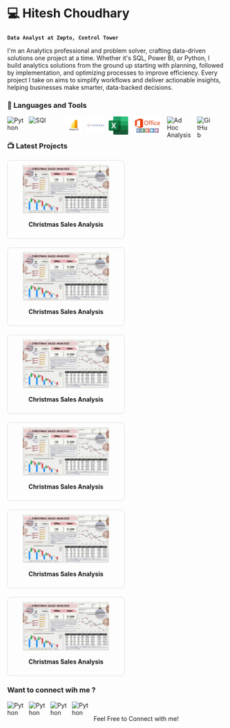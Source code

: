 # 💻 Hitesh Choudhary
**`Data Analyst at Zepto, Control Tower`**

I'm an Analytics professional and problem solver, crafting data-driven solutions one project at a time. Whether it's SQL, Power BI, or Python, I build analytics solutions from the ground up starting with planning, followed by implementation, and optimizing processes to improve efficiency. Every project I take on aims to simplify workflows and deliver actionable insights, helping businesses make smarter, data-backed decisions.

### 🧰 Languages and Tools

<img align="left" alt="Python" width="40px" style="padding-right:10px;" src="https://cdn.jsdelivr.net/gh/devicons/devicon/icons/python/python-plain.svg" /> 
<img align="left" alt="SQl" width="75px" style="padding-right:10px;" src="https://github.com/Hitesh9020/Events/blob/main/images.png"/>
<img align="left" alt="Power BI" width="40px" style="padding-right:10px;" src="https://github.com/Hitesh9020/Microsoft-Power-BI/blob/main/Power%20Bi%20Icon.png" />
<img align="left" alt="Tableau" width="40px" style="padding-right:10px;" src="https://github.com/Hitesh9020/Microsoft-Power-BI/blob/main/Tableau%20icon.png" />
<img align="left" alt="Microsoft Excel" width="45px" style="padding-right:10px;" src="https://github.com/Hitesh9020/Microsoft-Excel/blob/main/Excel%20Icon.jpeg"/>
<img align="left" alt="Microsoft Tools" width="70px" style="padding-right:10px;" src="https://github.com/Hitesh9020/Microsoft-Excel/blob/main/Microsoft%20Tools%20Icon.png" />
<img align="left" alt="Ad Hoc Analysis" width="60px" style="padding-right:10px;" src="https://github.com/Hitesh9020/Events/blob/main/Ad%20hoc%20Analysis%20%26%20Reporting.png" />
<img align="left" alt="GitHub" width="30px" style="padding-right:10px;" src="https://cdn.jsdelivr.net/gh/devicons/devicon/icons/github/github-original.svg" />
<br />
<br />


### 📺 Latest Projects 

<div align="center">
  <!-- Wrapper for two rows -->
  <div style="display: flex; flex-wrap: wrap; justify-content: space-between; gap: 20px;">
    <!-- First Row of Cards -->
    <!-- Card 1 (Left) -->
    <div style="width: 250px; text-align: center; border: 1px solid #ddd; border-radius: 8px; padding: 10px;">
      <a href="https://github.com/Hitesh9020/Microsoft-Power-BI/tree/main/Christmas%20Sales%20Analysis">
        <img src="https://github.com/Hitesh9020/Microsoft-Power-BI/blob/main/Christmas%20Sales%20Analysis/Christmas%20Sales%20Analysis%20Page.png" alt="Christmas Sales Analysis" width="200"/>
      </a>
      <p><strong>Christmas Sales Analysis</strong></p>
    </div>
    <!-- Card 2 (Center) -->
    <div style="width: 250px; text-align: center; border: 1px solid #ddd; border-radius: 8px; padding: 10px;">
      <a href="https://github.com/Hitesh9020/Microsoft-Power-BI/tree/main/Christmas%20Sales%20Analysis">
        <img src="https://github.com/Hitesh9020/Microsoft-Power-BI/blob/main/Christmas%20Sales%20Analysis/Christmas%20Sales%20Analysis%20Page.png" alt="Christmas Sales Analysis" width="200"/>
      </a>
      <p><strong>Christmas Sales Analysis</strong></p>
    </div>
    <!-- Card 3 (Right) -->
    <div style="width: 250px; text-align: center; border: 1px solid #ddd; border-radius: 8px; padding: 10px;">
      <a href="https://github.com/Hitesh9020/Microsoft-Power-BI/tree/main/Christmas%20Sales%20Analysis">
        <img src="https://github.com/Hitesh9020/Microsoft-Power-BI/blob/main/Christmas%20Sales%20Analysis/Christmas%20Sales%20Analysis%20Page.png" alt="Christmas Sales Analysis" width="200"/>
      </a>
      <p><strong>Christmas Sales Analysis</strong></p>
    </div>

  </div>
  <div style="display: flex; flex-wrap: wrap; justify-content: space-between; gap: 20px; margin-top: 20px;">
    <!-- Card 4 (Left) -->
    <div style="width: 250px; text-align: center; border: 1px solid #ddd; border-radius: 8px; padding: 10px;">
      <a href="https://github.com/Hitesh9020/Microsoft-Power-BI/tree/main/Christmas%20Sales%20Analysis">
        <img src="https://github.com/Hitesh9020/Microsoft-Power-BI/blob/main/Christmas%20Sales%20Analysis/Christmas%20Sales%20Analysis%20Page.png" alt="Christmas Sales Analysis" width="200"/>
      </a>
      <p><strong>Christmas Sales Analysis</strong></p>
    </div>
    <!-- Card 5 (Center) -->
    <div style="width: 250px; text-align: center; border: 1px solid #ddd; border-radius: 8px; padding: 10px;">
      <a href="https://github.com/Hitesh9020/Microsoft-Power-BI/tree/main/Christmas%20Sales%20Analysis">
        <img src="https://github.com/Hitesh9020/Microsoft-Power-BI/blob/main/Christmas%20Sales%20Analysis/Christmas%20Sales%20Analysis%20Page.png" alt="Christmas Sales Analysis" width="200"/>
      </a>
      <p><strong>Christmas Sales Analysis</strong></p>
    </div>
    <!-- Card 6 (Right) -->
    <div style="width: 250px; text-align: center; border: 1px solid #ddd; border-radius: 8px; padding: 10px;">
      <a href="https://github.com/Hitesh9020/Microsoft-Power-BI/tree/main/Christmas%20Sales%20Analysis">
        <img src="https://github.com/Hitesh9020/Microsoft-Power-BI/blob/main/Christmas%20Sales%20Analysis/Christmas%20Sales%20Analysis%20Page.png" alt="Christmas Sales Analysis" width="200"/>
      </a>
      <p><strong>Christmas Sales Analysis</strong></p>
    </div>

  </div>
</div>


### Want to connect wih me ?

[<img  align="left" alt="Python" width="40px" style="padding-right:10px;" src="https://github.com/Hitesh9020/Research_Work/blob/main/Email.png"/>](https://mail.google.com/mail/u/0/#inbox=1)  

[<img  align="left" alt="Python" width="40px" style="padding-right:10px;" src="https://github.com/Hitesh9020/Research_Work/blob/main/Instagram.jpeg"/>](https://www.instagram.com/hitesh79.80/)  

[<img  align="left" alt="Python" width="40px" style="padding-right:10px;" src="https://github.com/Hitesh9020/Research_Work/blob/main/Linkedln.png"/>](https://www.linkedin.com/in/hitesh-choudhary-9020/)  

[<img  align="left" alt="Python" width="40px" style="padding-right:10px;" src="https://github.com/Hitesh9020/Research_Work/blob/main/X%20Icon.png"/>](https://x.com/Hitesh_7980) 
<br />


Feel Free to Connect with me!

